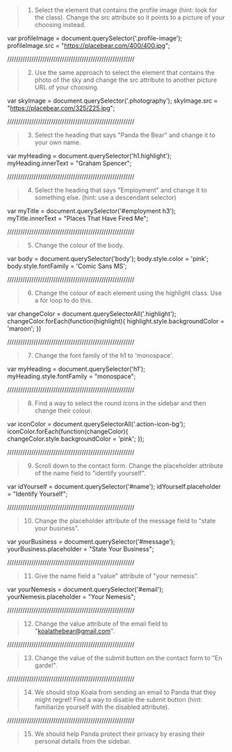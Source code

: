 > 1. Select the element that contains the profile image (hint: look for the class). Change the src attribute so it points to a picture of your choosing instead.

var profileImage = document.querySelector('.profile-image');
profileImage.src = "https://placebear.com/400/400.jpg";

//////////////////////////////////////////////////////////

> 2. Use the same approach to select the element that contains the photo of the sky and change the src attribute to another picture URL of your choosing.

var skyImage = document.querySelector('.photography');
skyImage.src = "https://placebear.com/325/225.jpg";

//////////////////////////////////////////////////////////

> 3. Select the heading that says "Panda the Bear" and change it to your own name.

var myHeading = document.querySelector('h1.highlight');
myHeading.innerText = "Graham Spencer";

//////////////////////////////////////////////////////////

> 4. Select the heading that says "Employment" and change it to something else. (hint: use a descendant selector)

var myTitle = document.querySelector('#employment h3');
myTitle.innerText = "Places That Have Fired Me";

//////////////////////////////////////////////////////////

> 5. Change the colour of the body.

var body = document.querySelector('body');
body.style.color = 'pink';
body.style.fontFamily = 'Comic Sans MS'; <!-- added to make uglier -->

//////////////////////////////////////////////////////////

> 6. Change the colour of each element using the highlight class. Use a for loop to do this.

var changeColor = document.querySelectorAll('.highlight');
changeColor.forEach(function(highlight){
  highlight.style.backgroundColor = 'maroon';
})

//////////////////////////////////////////////////////////

> 7. Change the font family of the h1 to 'monospace'.

var myHeading = document.querySelector('h1');
myHeading.style.fontFamily = "monospace";

//////////////////////////////////////////////////////////

> 8. Find a way to select the round icons in the sidebar and then change their colour.

var iconColor = document.querySelectorAll('.action-icon-bg');
iconColor.forEach(function(changeColor){
  changeColor.style.backgroundColor = 'pink';
});

//////////////////////////////////////////////////////////

> 9. Scroll down to the contact form. Change the placeholder attribute of the name field to "identify yourself".

var idYourself = document.querySelector('#name');
idYourself.placeholder = "Identify Yourself";

//////////////////////////////////////////////////////////

> 10. Change the placeholder attribute of the message field to "state your business".

var yourBusiness = document.querySelector('#message');
yourBusiness.placeholder = "State Your Business";

//////////////////////////////////////////////////////////

> 11. Give the name field a "value" attribute of "your nemesis".

var yourNemesis = document.querySelector('#email');
yourNemesis.placeholder = "Your Nemesis";

//////////////////////////////////////////////////////////

> 12. Change the value attribute of the email field to "koalathebear@gmail.com".

//////////////////////////////////////////////////////////

> 13. Change the value of the submit button on the contact form to "En garde!".

//////////////////////////////////////////////////////////

> 14. We should stop Koala from sending an email to Panda that they might regret! Find a way to disable the submit button (hint: familiarize yourself with the disabled attribute).

//////////////////////////////////////////////////////////

> 15. We should help Panda protect their privacy by erasing their personal details from the sidebar.
